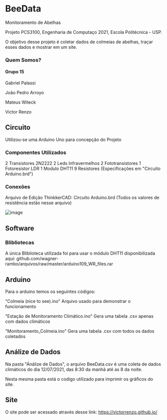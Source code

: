 # BeeData
Monitoramento de Abelhas

Projeto PCS3100, Engenharia de Computaço 2021, Escola Politécnica - USP.

O objetivo desse projeto é coletar dados de colmeias de abelhas, traçar esses dados e mostrar em um site.

### Quem Somos?
#### Grupo 15 
Gabriel Palassi

João Pedro Arroyo

Mateus Witeck

Victor Renzo

## Circuito
Utilizou-se uma Arduino Uno para concepção do Projeto
### Componentes Utilizados

2 Transistores 2N2222
2 Leds Infravermelhos
2 Fototransistores
1 Fotoresistor LDR
1 Modulo DHT11
9 Resistores (Especificações em "Circuito Arduino.brd")


### Conexões 

Arquivo de Edição ThinkkerCAD: Circuito Arduino.brd
(Todos os valores de resistência estão nesse arquivo)

![image](https://user-images.githubusercontent.com/67548433/125880713-30b155a1-cfe2-434d-b0ab-963e935d8b5e.png)


## Software 


### Blibliotecas 
A única Bliblioteca utilizada foi para usar o módulo DHT11 disponibilizada aqui: github.com/wagner-rambo/arquivos/raw/master/arduino109_WR_files.rar

## Arduino 
Para o arduino temos os seguintes códigos:

"Colmeia (nice to see).ino" Arquivo usado para demonstrar o funcionamento

"Estação de Monitoramento Climático.ino" Gera uma tabela .csv apenas com dados climáticos

"Monitoramento_Colmeia.ino" Gera uma tabela .csv com todos os dados coletados

## Análize de Dados
Na pasta "Ánálize de Dados", o arquivo BeeData.csv é uma coleta de dados climáticos do dia 12/07/2021, das 8:30 da manhã até as 8 da noite.

Nesta mesma pasta está o codigo utilizado para imprimir os gráficos do site.

## Site 

O site pode ser acessado através desse link: https://victorrenzo.github.io/


